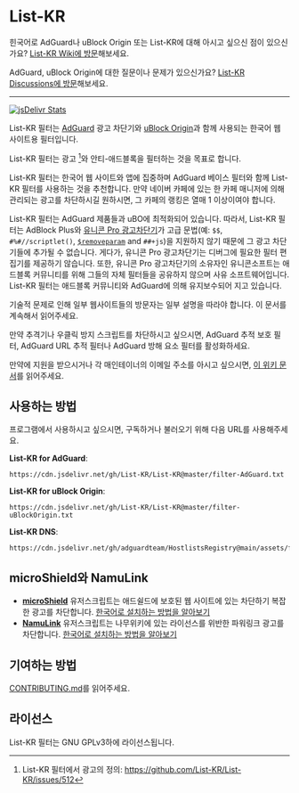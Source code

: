 # List-KR

힌국어로 AdGuard나 uBlock Origin 또는 List-KR에 대해 아시고 싶으신 점이 있으신가요? [List-KR Wiki에 방문](https://github.com/List-KR/List-KR/wiki)해보세요.

AdGuard, uBlock Origin에 대한 질문이나 문제가 있으신가요? [List-KR Discussions에 방문](https://github.com/List-KR/List-KR/discussions)해보세요.

---

[![jsDelivr Stats](https://data.jsdelivr.com/v1/package/gh/List-KR/List-KR/badge)](https://www.jsdelivr.com/package/gh/List-KR/List-KR)

List-KR 필터는 [AdGuard](https://adguard.com) 광고 차단기와 [uBlock Origin](https://github.com/gorhill/uBlock)과 함께 사용되는 한국어 웹 사이트용 필터입니다.

List-KR 필터는 광고 [^1]와 안티-애드블록을 필터하는 것을 목표로 합니다.

List-KR 필터는 한국어 웹 사이트와 앱에 집중하며 AdGuard 베이스 필터와 함께 List-KR 필터를 사용하는 것을 추천합니다.
만약 네이버 카페에 있는 한 카페 매니저에 의해 관리되는 광고를 차단하시길 원하시면, 그 카페의 랭킹은 열매 1 이상이여야 합니다.

List-KR 필터는 AdGuard 제품들과 uBO에 최적화되어 있습니다.
따라서, List-KR 필터는 AdBlock Plus와 [유니콘 Pro 광고차단기](https://getunicorn.app/ko)가 고급 문법(예: `$$`, `#%#//scriptlet()`, [`$removeparam`](https://github.com/gorhill/uBlock/wiki/Static-filter-syntax#removeparam) and `##+js`)을 지원하지 않기 때문에 그 광고 차단기들에 추가될 수 없습니다.
게다가, 유니콘 Pro 광고차단기는 디버그에 필요한 필터 편집기를 제공하기 않습니다.
또한, 유니콘 Pro 광고차단기의 소유자인 유니콘소프트는 애드블록 커뮤니티를 위해 그들의 자체 필터들을 공유하지 않으며 사유 소프트웨어입니다.
List-KR 필터는 애드블록 커뮤니티와 AdGuard에 의해 유지보수되어 지고 있습니다.

기술적 문제로 인해 일부 웹사이트들의 방문자는 일부 설명을 따라야 합니다.
이 문서를 계속해서 읽어주세요.

만약 추격기나 우클릭 방지 스크립트를 차단하시고 싶으시면, AdGuard 추적 보호 필터, AdGuard URL 추적 필터나 AdGuard 방해 요소 필터를 활성화하세요.

만약에 지원을 받으시거나 각 매인테이너의 이메일 주소를 아시고 싶으시면, [이 위키 문서](https://github.com/List-KR/List-KR/wiki/contacts)를 읽어주세요.


[^1]: List-KR 필터에서 광고의 정의: https://github.com/List-KR/List-KR/issues/512

## 사용하는 방법

프로그램에서 사용하시고 싶으시면, 구독하거나 불러오기 위해 다음 URL를 사용해주세요.

**List-KR for AdGuard**:
```
https://cdn.jsdelivr.net/gh/List-KR/List-KR@master/filter-AdGuard.txt
```
**List-KR for uBlock Origin**:
```
https://cdn.jsdelivr.net/gh/List-KR/List-KR@master/filter-uBlockOrigin.txt
```
**List-KR DNS**:
```
https://cdn.jsdelivr.net/gh/adguardteam/HostlistsRegistry@main/assets/filter_25.txt
```

## microShield와 NamuLink
- **[microShield](https://github.com/List-KR/microShield)** 유저스크립트는 애드쉴드에 보호된 웹 사이트에 있는 차단하기 복잡한 광고를 차단합니다.
[한국어로 설치하는 방법을 알아보기](https://github.com/List-KR/microShield/blob/main/README.ko.md)
- **[NamuLink](https://github.com/List-KR/NamuLink)** 유저스크립트는 나무위키에 있는 라이선스를 위반한 파워링크 광고를 차단합니다.
[한국어로 설치하는 방법을 알아보기](https://github.com/List-KR/NamuLink/blob/main/README.ko.md)

## 기여하는 방법
[CONTRIBUTING.md](https://github.com/List-KR/List-KR/blob/master/CONTRIBUTING.md)를 읽어주세요.

## 라이선스
List-KR 필터는 GNU GPLv3하에 라이선스됩니다.
